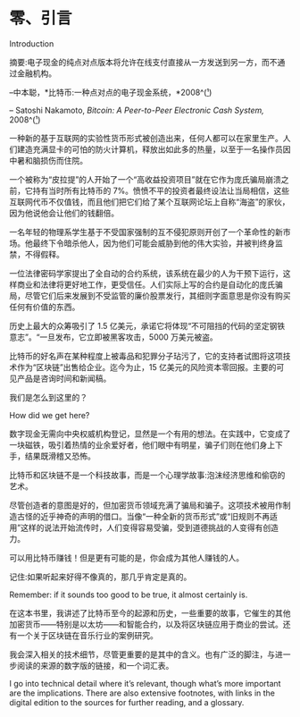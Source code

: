

# 零、引言

Introduction

摘要:电子现金的纯点对点版本将允许在线支付直接从一方发送到另一方，而不通过金融机构。

–中本聪，*比特币:一种点对点的电子现金系统，*2008^([¹](index_split_022.html#note_1 "1"))

– Satoshi Nakamoto, *Bitcoin: A Peer-to-Peer Electronic Cash System,* 2008^([¹](index_split_022.html#note_1 "1"))

一种新的基于互联网的实验性货币形式被创造出来，任何人都可以在家里生产。人们建造充满显卡的可怕的防火计算机，释放出如此多的热量，以至于一名操作员因中暑和脑损伤而住院。

一个被称为“皮拉提”的人开始了一个“高收益投资项目”就在它作为庞氏骗局崩溃之前，它持有当时所有比特币的 7%。愤愤不平的投资者最终设法让当局相信，这些互联网代币不仅值钱，而且他们把它们给了某个互联网论坛上自称“海盗”的家伙，因为他说他会让他们的钱翻倍。

一名年轻的物理系学生基于不受国家强制的互不侵犯原则开创了一个革命性的新市场。他最终下令暗杀他人，因为他们可能会威胁到他的伟大实验，并被判终身监禁，不得假释。

一位法律密码学家提出了全自动的合约系统，该系统在最少的人为干预下运行，这样商业和法律将更好地工作，更受信任。人们实际上写的合约是自动化的庞氏骗局，尽管它们后来发展到不受监管的廉价股票发行，其细则字面意思是你没有购买任何有价值的东西。

历史上最大的众筹吸引了 1.5 亿美元，承诺它将体现“不可阻挡的代码的坚定钢铁意志”。“一旦发布，它立即被黑客攻击，5000 万美元被盗。

比特币的好名声在某种程度上被毒品和犯罪分子玷污了，它的支持者试图将这项技术作为“区块链”出售给企业。迄今为止，15 亿美元的风险资本零回报。主要的可见产品是咨询时间和新闻稿。

我们是怎么到这里的？

How did we get here?

数字现金无需向中央权威机构登记，显然是一个有用的想法。在实践中，它变成了一块磁铁，吸引着热情的业余爱好者，他们眼中有明星，骗子们则在他们身上下手，结果既滑稽又恐怖。

比特币和区块链不是一个科技故事，而是一个心理学故事:泡沫经济思维和偷窃的艺术。

尽管创造者的意图是好的，但加密货币领域充满了骗局和骗子。这项技术被用作制造古怪的近乎神奇的声明的借口。当像“一种全新的货币形式”或“旧规则不再适用”这样的说法开始流传时，人们变得容易受骗，受到道德挑战的人变得有创造力。

可以用比特币赚钱！但是更有可能的是，你会成为其他人赚钱的人。

记住:如果听起来好得不像真的，那几乎肯定是真的。

Remember: if it sounds too good to be true, it almost certainly is.

在这本书里，我讲述了比特币至今的起源和历史，一些重要的故事，它催生的其他加密货币——特别是以太坊——和智能合约，以及将区块链应用于商业的尝试。还有一个关于区块链在音乐行业的案例研究。

我会深入相关的技术细节，尽管更重要的是其中的含义。也有广泛的脚注，与进一步阅读的来源的数字版的链接，和一个词汇表。

I go into technical detail where it’s relevant, though what’s more important are the implications. There are also extensive footnotes, with links in the digital edition to the sources for further reading, and a glossary.